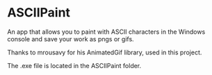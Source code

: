 # ASCIIPaint

An app that allows you to paint with ASCII characters in the Windows console and save your work as pngs or gifs.

Thanks to mrousavy for his AnimatedGif library, used in this project.

The .exe file is located in the ASCIIPaint folder.
